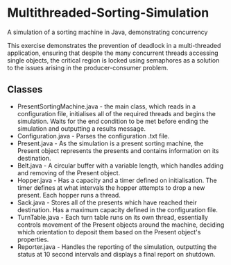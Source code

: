 # Multithreaded-Sorting-Simulation
A simulation of a sorting machine in Java, demonstrating concurrency

This exercise demonstrates the prevention of deadlock in a multi-threaded application, ensuring that despite the many concurrent threads accessing single objects, the critical region is locked using semaphores as a solution to the issues arising in the producer-consumer problem.



## Classes
* PresentSortingMachine.java - the main class, which reads in a configuration file, initialises all of the required threads and begins the simulation. Waits for the end condition to be met before ending the simulation and outputting a results message.
* Configuration.java - Parses the configuration .txt file.
* Present.java - As the simulation is a present sorting machine, the Present object represents the presents and contains information on its destination.
* Belt.java - A circular buffer with a variable length, which handles adding and removing of the Present object.
* Hopper.java - Has a capacity and a timer defined on initialisation. The timer defines at what intervals the hopper attempts to drop a new present. Each hopper runs a thread.
* Sack.java - Stores all of the presents which have reached their destination. Has a maximum capacity defined in the configuration file.
* TurnTable.java - Each turn table runs on its own thread, essentially controls movement of the Present objects around the machine, deciding which orientation to deposit them based on the Present object's properties.
* Reporter.java - Handles the reporting of the simulation, outputting the status at 10 second intervals and displays a final report on shutdown.
